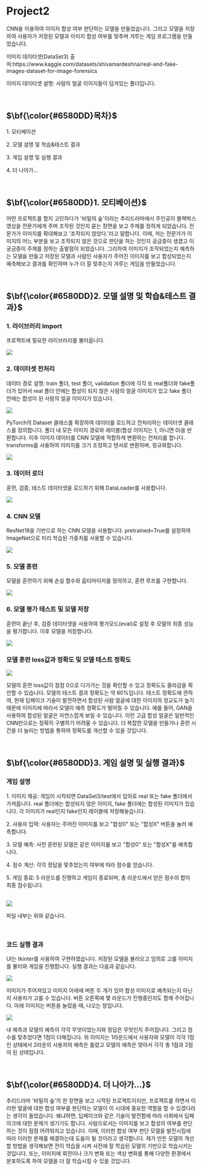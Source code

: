# Project2

<p>CNN을 이용하여 이미지 합성 여부 판단하는 모델을 만들었습니다. 그리고 모델을 저장하여 사용자가 저장된 모델과 이미지 합성 여부를 맞추며 겨루는 게임 프로그램을 만들었습니다.</p>
<p>이미지 데이터셋(DataSet3) 출처:https://www.kaggle.com/datasets/shivamardeshna/real-and-fake-images-dataset-for-image-forensics</p>
<p>이미지 데이터셋 설명: 사람의 얼굴 이미지들이 담겨있는 폴더입니다.</p>
<br/>

## $\bf{\color{#6580DD}목차}$
<p>1. 모티베이션</p>
<p>2. 모델 설명 및 학습&테스트 결과</p>
<p>3. 게임 설명 및 실행 결과</p>
<p>4. 더 나아가...</p>
<br/>

## $\bf{\color{#6580DD}1. 모티베이션}$
<p>어떤 프로젝트를 할지 고민하다가 '비밀의 숲'이라는 추리드라마에서 주인공이 블랙박스 영상을 전문가에게 주며 조작된 것인지 묻는 장면을 보고 주제를 정하게 되었습니다. 전문가가 이미지를 확대해보고 '조작되지 않았다.'라고 말합니다. 이때, 저는 전문가가 이미지의 어느 부분을 보고 조작되지 않은 것으로 판단을 하는 것인지 궁금증이 생겼고 이 궁금증이 주제를 정하는 출발점이 되었습니다. 그리하여 이미지가 조작되었는지 예측하는 모델을 만들고 저장된 모델과 사람인 사용자가 주어진 이미지를 보고 합성되었는지 예측해보고 결과를 확인하며 누가 더 잘 맞추는지 겨루는 게임을 만들었습니다.</p>
<br/>

## $\bf{\color{#6580DD}2. 모델 설명 및 학습&테스트 결과}$
### 1. 라이브러리 Import
<p>프로젝트에 필요한 라이브러리를 불러옵니다.</p>
<img src="images2/6.png">
<br/>

### 2. 데이터셋 전처리
<p>데이터 경로 설명: train 폴더, test 폴더, validation 폴더에 각각 또 real폴더와 fake폴더가 있어서 real 폴더 안에는 합성이 되지 않은 사람의 얼굴 이미지가 있고 fake 폴더 안에는 합성이 된 사람의 얼굴 이미지가 있습니다.</p>
<img src="images2/2.png">
<p>PyTorch의 Dataset 클래스를 확장하여 데이터를 로드하고 전처리하는 데이터셋 클래스를 정의합니다. 폴더 내 모든 이미지 경로와 레이블(합성 이미지는 1, 아니면 0)을 반환합니다. 이후 이미지 데이터를 CNN 모델에 적합하게 변환하는 전처리를 합니다. transforms를 사용하여 이미지를 크기 조정하고 텐서로 변환하며, 정규화합니다.</p>
<img src="images2/7.png">
<br/>
   
### 3. 데이터 로더
<p>훈련, 검증, 테스트 데이터셋을 로드하기 위해 DataLoader를 사용합니다.</p>
<img src="images2/8.png">
<br/>

### 4. CNN 모델
<p>ResNet18을 기반으로 하는 CNN 모델을 사용합니다. pretrained=True를 설정하여 ImageNet으로 미리 학습된 가중치를 사용할 수 있습니다.</p>
<img src="images2/9.png">
<br/>

### 5. 모델 훈련
<p>모델을 훈련하기 위해 손실 함수와 옵티마이저를 정의하고, 훈련 루프를 구현합니다.</p>
<img src="images2/10.png">
<br/>

###  6. 모델 평가 테스트 및 모델 저장
<p>훈련이 끝난 후, 검증 데이터셋을 사용하여 평가모드(eval)로 설정 후 모델의 최종 성능을 평가합니다. 이후 모델을 저장합니다.</p>
<img src="images2/11.png">
<br/>

###  모델 훈련 loss값과 정확도 및 모델 테스트 정확도
<img src="images2/1.png">
<p>모델의 훈련 loss값이 점점 0으로 다가가는 것을 확인할 수 있고 정확도도 올라감을 확인할 수 있습니다. 모델의 테스트 결과 정확도는 약 60%입니다. 테스트 정확도에 관하여, 현재 딥페이크 기술이 발전하면서 합성된 사람 얼굴에 대한 이미지의 정교도가 높기 때문에 이미지에 따라서 모델이 예측 정확도가 떨어질 수 있습니다. 예를 들어, GAN을 사용하여 합성된 얼굴은 자연스럽게 보일 수 있습니다. 이런 고급 합성 얼굴은 일반적인 CNN만으로는 정확히 구별하기 어려울 수 있습니다. 더 복잡한 모델을 만들거나 훈련 시간을 더 늘리는 방법을 통하여 정확도를 개선할 수 있을 것입니다.</p>
<br/>


## $\bf{\color{#6580DD}3. 게임 설명 및 실행 결과}$
###  게임 설명
<p>1. 이미지 제공: 게임이 시작되면 DataSet3/test에서 임의로 real 또는 fake 폴더에서 가져옵니다. real 폴더에는 합성되지 않은 이미지, fake 폴더에는 합성된 이미지가 있습니다. 각 이미지가 real인지 fake인지 레이블에 저장해놓습니다.</p>
<p>2. 사용자 입력: 사용자는 주어진 이미지를 보고 "합성0" 또는 "합성X" 버튼을 눌러 예측합니다.</p>
<p>3. 모델 예측: 사전 훈련된 모델은 같은 이미지를 보고 "합성0" 또는 "합성X"를 예측합니다.</p>
<p>4. 점수 계산: 각각 정답을 맟추었는지 여부에 따라 점수를 얻습니다.</p>
<p>5. 게임 종료: 5 라운드를 진행하고 게임이 종료되며, 총 라운드에서 얻은 점수의 합이 최종 점수됩니다.</p>
<br/>

<img src="images2/3.png">
<p>파일 내부는 위와 같습니다.</p>
<br/>

###  코드 실행 결과
<p>UI는 tkinter를 사용하여 구현하였습니다. 저장된 모델을 불러오고 임의로 고를 이미지를 불러와 게임을 진행합니다. 실행 결과는 다음과 같습니다.</p>
<img src="images2/4.png">
<p>이미지가 주어져있고 이미지 아래에 버튼 두 개가 있어 합성 이미지로 예측되는지 아닌지 사용자가 고를 수 있습니다. 버튼 오른쪽에 몇 라운드가 진행중인지도 함께 주어집니다. 아래 이미지는 버튼을 눌렀을 때, 나오는 창입니다.</p>
<img src="images2/5.png">
<p>내 예측과 모델의 예측이 각각 무엇이었는지와 정답은 무엇인지 주어집니다. 그리고 점수를 맞추었다면 1점이 더해집니다. 위 이미지는 1라운드에서 사용자와 모델이 각각 1점인 상태에서 2라운의 사용자의 예측은 틀렸고 모델의 예측은 맞아서 각각 총 1점과 2점이 된 상태입니다.</p>
<br/>


## $\bf{\color{#6580DD}4. 더 나아가...}$
<p>추리드라마 '비밀의 숲'의 한 장면을 보고 시작된 프로젝트이지만, 프로젝트를 하면서 이러한 얼굴에 대한 합성 여부를 판단하는 모델이 이 시대에 중요한 역할을 할 수 있겠다라는 생각이 들었습니다. 왜냐하면, 딥페이크와 같은 기술이 발전함에 따라 사회에서 딥페이크에 대한 문제가 생기기도 합니다. 사람으로서는 이미지를 보고 합성의 여부를 판단하는 것이 점점 어려워지고 있습니다. 이때, 이러한 합성 여부 판단 모델을 발전시킴에 따라 이러한 문제를 해결하는데 도움이 될 것이라고 생각합니다. 제가 만든 모델의 개선할 방법을 생각해보면 전이 학습을 시켜 사전에 잘 학습된 모델의 기반으로 학습시키는 것입니다. 또는, 이미지에 회전이나 크기 변화 또는 색상 변화를 통해 다양한 환경에서 분포하도록 하여 모델을 더 잘 학습시킬 수 있을 것입니다.</p>
<br/>







